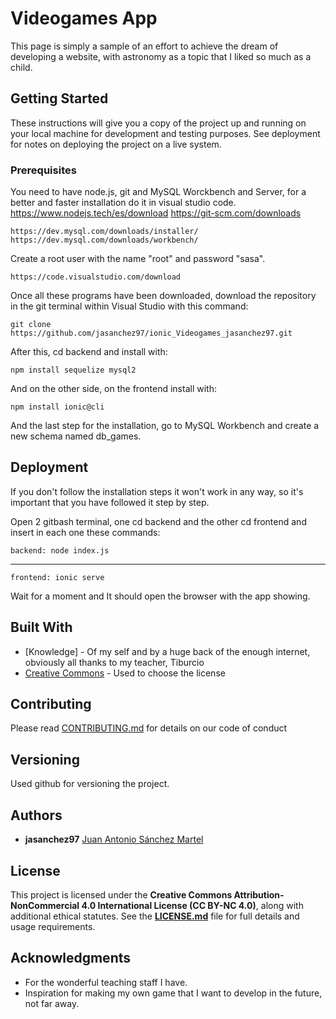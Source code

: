 # Videogames App

This page is simply a sample of an effort to achieve the dream of developing a website, with astronomy as a topic that I liked so much as a child.

## Getting Started

These instructions will give you a copy of the project up and running on
your local machine for development and testing purposes. See deployment
for notes on deploying the project on a live system.

### Prerequisites

You need to have node.js, git and MySQL Worckbench and Server, for a better and faster installation do it in visual studio code.
    https://www.nodejs.tech/es/download
    https://git-scm.com/downloads

    https://dev.mysql.com/downloads/installer/
    https://dev.mysql.com/downloads/workbench/

Create a root user with the name "root" and password "sasa".

    https://code.visualstudio.com/download


Once all these programs have been downloaded, download the repository in the git terminal within Visual Studio with this command:

    git clone https://github.com/jasanchez97/ionic_Videogames_jasanchez97.git

After this, cd backend and install with:

    npm install sequelize mysql2

And on the other side, on the frontend install with:

    npm install ionic@cli

And the last step for the installation, go to MySQL Workbench and create a new schema named db_games.


## Deployment

If you don't follow the installation steps it won't work in any way, so it's important that you have followed it step by step.

Open 2 gitbash terminal, one cd backend and the other cd frontend and insert in each one these commands:

    backend: node index.js
---
    frontend: ionic serve

Wait for a moment and It should open the browser with the app showing.

## Built With

  - [Knowledge] - Of my self and by a huge back of the enough internet, obviously all thanks to my teacher, Tiburcio
  - [Creative Commons](https://creativecommons.org/) - Used to choose
    the license

## Contributing

Please read [CONTRIBUTING.md](CONTRIBUTING.md) for details on our code
of conduct

## Versioning

Used github for versioning the project.

## Authors

  - **jasanchez97**
    [Juan Antonio Sánchez Martel](https://github.com/jasanchez97)

## License

This project is licensed under the **Creative Commons Attribution-NonCommercial 4.0 International License (CC BY-NC 4.0)**, along with additional ethical statutes.
See the **[LICENSE.md](LICENSE.md)** file for full details and usage requirements.

## Acknowledgments

  - For the wonderful teaching staff I have.
  - Inspiration for making my own game that I want to develop in the future, not far away.